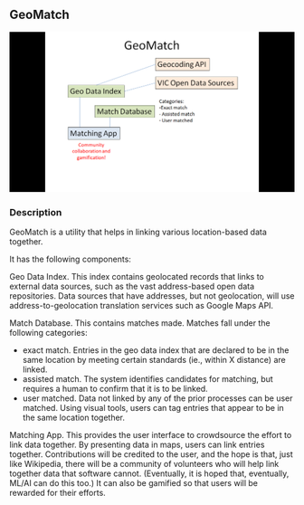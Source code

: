 ## GeoMatch

![screen](artifacts/diagram.png)

### Description

GeoMatch is a utility that helps in linking various location-based data together.

It has the following components:

Geo Data Index. This index contains geolocated records that links to external data sources, such as the vast address-based open data repositories. Data sources that have addresses, but not geolocation, will use address-to-geolocation translation services such as Google Maps API.

Match Database. This contains matches made. Matches fall under the following categories:
- exact match. Entries in the geo data index that are declared to be in the same location by meeting certain standards (ie., within X distance) are linked.
- assisted match. The system identifies candidates for matching, but requires a human to confirm that it is to be linked.
- user matched. Data not linked by any of the prior processes can be user matched. Using visual tools, users can tag entries that appear to be in the same location together.

Matching App. This provides the user interface to crowdsource the effort to link data together. By presenting data in maps, users can link entries together. Contributions will be credited to the user, and the hope is that, just like Wikipedia, there will be a community of volunteers who will help link together data that software cannot. (Eventually, it is hoped that, eventually, ML/AI can do this too.) It can also be gamified so that users will be rewarded for their efforts.
